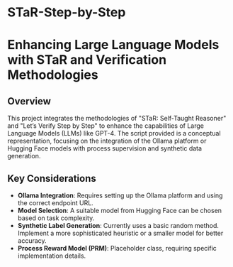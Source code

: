 # STaR-Step-by-Step

# Enhancing Large Language Models with STaR and Verification Methodologies

## Overview
This project integrates the methodologies of "STaR: Self-Taught Reasoner" and "Let’s Verify Step by Step" to enhance the capabilities of Large Language Models (LLMs) like GPT-4. The script provided is a conceptual representation, focusing on the integration of the Ollama platform or Hugging Face models with process supervision and synthetic data generation.

## Key Considerations
- **Ollama Integration**: Requires setting up the Ollama platform and using the correct endpoint URL.
- **Model Selection**: A suitable model from Hugging Face can be chosen based on task complexity.
- **Synthetic Label Generation**: Currently uses a basic random method. Implement a more sophisticated heuristic or a smaller model for better accuracy.
- **Process Reward Model (PRM)**: Placeholder class, requiring specific implementation details.



